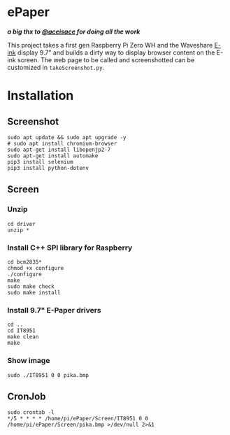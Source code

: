 
# ePaper

***a big thx to [@aceisace]( https://github.com/aceisace/Inkycal) for doing all the work***

This project takes a first gen Raspberry Pi Zero WH and the Waveshare [E-ink](https://www.berrybase.de/9.7-1200x825-epaper-display-hat-fuer-raspberry-pi) display 9.7" and builds a dirty way to display browser content on the E-ink screen. The web page to be called and screenshotted can be customized in `takeScreenshot.py`.

# Installation

## Screenshot
```
sudo apt update && sudo apt upgrade -y
# sudo apt install chromium-browser
sudo apt-get install libopenjp2-7
sudo apt-get install automake
pip3 install selenium
pip3 install python-dotenv
```

## Screen

### Unzip
```
cd driver
unzip *
```

### Install C++ SPI library for Raspberry
```
cd bcm2835*
chmod +x configure
./configure
make
sudo make check
sudo make install
```

### Install 9.7" E-Paper drivers
```
cd ..
cd IT8951
make clean
make
```

### Show image
`sudo ./IT8951 0 0 pika.bmp`

## CronJob
```
sudo crontab -l
*/5 * * * * /home/pi/ePaper/Screen/IT8951 0 0 /home/pi/ePaper/Screen/pika.bmp >/dev/null 2>&1
```
